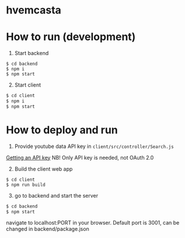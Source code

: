 # hvemcasta

# How to run (development)

1. Start backend
```
$ cd backend
$ npm i
$ npm start
```
2. Start client
```bash
$ cd client
$ npm i
$ npm start
```

# How to deploy and run

1. Provide youtube data API key in `client/src/controller/Search.js`

[Getting an API key](https://developers.google.com/youtube/registering_an_application) NB! Only API key is needed, not OAuth 2.0

2. Build the client web app
```
$ cd client
$ npm run build
```
3. go to backend and start the server
```bash
$ cd backend
$ npm start
```

navigate to localhost:PORT in your browser.
Default port is 3001, can be changed in backend/package.json
